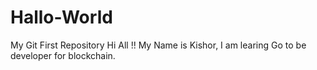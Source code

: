 # Hallo-World
My Git First Repository
Hi All !!
My Name is Kishor, I am learing Go to be developer for blockchain.
